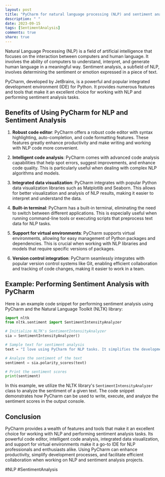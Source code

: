 ```yaml
---
layout: post
title: "PyCharm for natural language processing (NLP) and sentiment analysis"
description: " "
date: 2023-09-15
tags: [SentimentAnalysis]
comments: true
share: true
---
```


Natural Language Processing (NLP) is a field of artificial intelligence that focuses on the interaction between computers and human language. It involves the ability of computers to understand, interpret, and generate human language in a meaningful way. Sentiment analysis, a subfield of NLP, involves determining the sentiment or emotion expressed in a piece of text.

PyCharm, developed by JetBrains, is a powerful and popular integrated development environment (IDE) for Python. It provides numerous features and tools that make it an excellent choice for working with NLP and performing sentiment analysis tasks.

## Benefits of Using PyCharm for NLP and Sentiment Analysis

1. **Robust code editor**: PyCharm offers a robust code editor with syntax highlighting, auto-completion, and code formatting features. These features greatly enhance productivity and make writing and working with NLP code more convenient.

2. **Intelligent code analysis**: PyCharm comes with advanced code analysis capabilities that help spot errors, suggest improvements, and enhance code quality. This is particularly useful when dealing with complex NLP algorithms and models.

3. **Integrated data visualization**: PyCharm integrates with popular Python data visualization libraries such as Matplotlib and Seaborn. This allows for better visualization and analysis of NLP results, making it easier to interpret and understand the data.

4. **Built-in terminal**: PyCharm has a built-in terminal, eliminating the need to switch between different applications. This is especially useful when running command-line tools or executing scripts that preprocess text data for NLP tasks.

5. **Support for virtual environments**: PyCharm supports virtual environments, allowing for easy management of Python packages and dependencies. This is crucial when working with NLP libraries and models that require specific versions of packages.

6. **Version control integration**: PyCharm seamlessly integrates with popular version control systems like Git, enabling efficient collaboration and tracking of code changes, making it easier to work in a team.

## Example: Performing Sentiment Analysis with PyCharm

Here is an example code snippet for performing sentiment analysis using PyCharm and the Natural Language Toolkit (NLTK) library:

```python
import nltk
from nltk.sentiment import SentimentIntensityAnalyzer

# Initialize NLTK's SentimentIntensityAnalyzer
sia = SentimentIntensityAnalyzer()

# Sample text for sentiment analysis
text = "I love using PyCharm for NLP tasks. It simplifies the development process and boosts my productivity."

# Analyze the sentiment of the text
sentiment = sia.polarity_scores(text)

# Print the sentiment scores
print(sentiment)
```

In this example, we utilize the NLTK library's `SentimentIntensityAnalyzer` class to analyze the sentiment of a given text. The code snippet demonstrates how PyCharm can be used to write, execute, and analyze the sentiment scores in the output console.

## Conclusion

PyCharm provides a wealth of features and tools that make it an excellent choice for working with NLP and performing sentiment analysis tasks. Its powerful code editor, intelligent code analysis, integrated data visualization, and support for virtual environments make it a go-to IDE for NLP professionals and enthusiasts alike. Using PyCharm can enhance productivity, simplify development processes, and facilitate efficient collaboration when working on NLP and sentiment analysis projects.

#NLP #SentimentAnalysis
